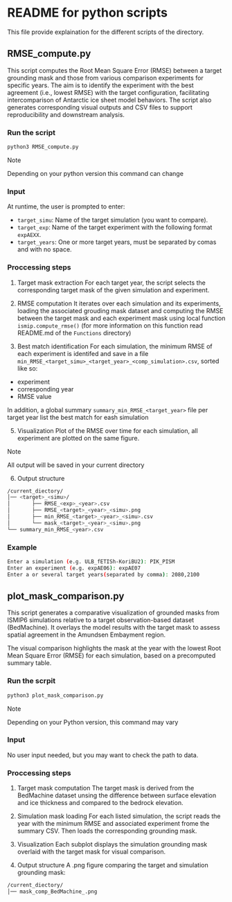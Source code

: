 # README for python scripts

This file provide explaination for the different scripts of the directory.

## RMSE_compute.py
This script computes the Root Mean Square Error (RMSE) between a target grounding mask and those from various comparison experiments for specific years. The aim is to identify the experiment with the best agreement (i.e., lowest RMSE) with the target configuration, facilitating intercomparison of Antarctic ice sheet model behaviors.
The script also generates corresponding visual outputs and CSV files to support reproducibility and downstream analysis.

### Run the script
```bash
python3 RMSE_compute.py
```

>[!NOTE]
> Depending on your python version this command can change

### Input 
At runtime, the user is prompted to enter:
- `target_simu`: Name of the target simulation (you want to compare).
- `target_exp`: Name of the target experiment with the following format `expAEXX`.
- `target_years`: One or more target years, must be separated by comas and with no space.

### Proccessing steps
1. Target mask extraction
For each target year, the script selects the corresponding target mask of the given simulation and experiment.

3. RMSE computation
It iterates over each simulation and its experiments, loading the associated grouding mask dataset and computing the RMSE between the target mask and each experiment mask using local function `ismip.compute_rmse()` (for more information on this function read README.md of the `Functions` directory)

4. Best match identification
For each simulation, the minimum RMSE of each experiment is identifed and save in a file `min_RMSE_<target_simu>_<target_year>_<comp_simulation>.csv`, sorted like so:
- experiment
- corresponding year
- RMSE value

In addition, a global summary `summary_min_RMSE_<target_year>` file per target year list the best match for eash simulation

5. Visualization
Plot of the RMSE over time for each simulation, all experiment are plotted on the same figure.

>[!NOTE]
>All output will be saved in your current directory

6. Output structure
```bash
/current_diectory/
│── <target>_<simu>/
│       ├── RMSE_<exp>_<year>.csv
│       ├── RMSE_<target>_<year>_<simu>.png
│       ├── min_RMSE_<target>_<year>_<simu>.csv
│       └── mask_<target>_<year>_<simu>.png
└── summary_min_RMSE_<year>.csv

```
### Example
```bash
Enter a simulation (e.g. ULB_fETISh-KoriBU2): PIK_PISM
Enter an experiment (e.g. expAE06): expAE07
Enter a or several target years(separated by comma): 2080,2100
```

## plot_mask_comparison.py
This script generates a comparative visualization of grounded masks from ISMIP6 simulations relative to a target observation-based dataset (BedMachine). It overlays the model results with the target mask to assess spatial agreement in the Amundsen Embayment region.

The visual comparison highlights the mask at the year with the lowest Root Mean Square Error (RMSE) for each simulation, based on a precomputed summary table. 

### Run the scrpit
```bash
python3 plot_mask_comparison.py
```

>[!NOTE]
>Depending on your Python version, this command may vary

### Input
No user input needed, but you may want to check the path to data.

### Proccessing steps
1. Target mask computation
The target mask is derived from the BedMachine dataset unsing the difference between surface elevation and ice thickness and compared to the bedrock elevation.

2. Simulation mask loading
For each listed simulation, the script reads the year with the minimum RMSE and associated experiment frome the summary CSV. Then loads the corresponding grounding mask.

3. Visualization
Each subplot displays the simulation grounding mask overlaid with the target mask for visual comparison.

4. Output structure
A .png figure comparing the target and simulation grounding mask:
```bash
/current_diectory/
│── mask_comp_BedMachine_.png
```